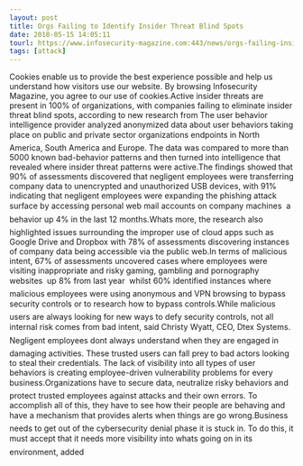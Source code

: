 ```yaml
---
layout: post
title: Orgs Failing to Identify Insider Threat Blind Spots
date: 2018-05-15 14:05:11
tourl: https://www.infosecurity-magazine.com:443/news/orgs-failing-insider-threat/
tags: [attack]
---
```

Cookies enable us to provide the best experience possible and help us understand how visitors use our website. By browsing Infosecurity Magazine, you agree to our use of cookies.Active insider threats are present in 100% of organizations, with companies failing to eliminate insider threat blind spots, according to new research from The user behavior intelligence provider analyzed anonymized data about user behaviors taking place on public and private sector organizations endpoints in North America, South America and Europe. The data was compared to more than 5000 known bad-behavior patterns and then turned into intelligence that revealed where insider threat patterns were active.The findings showed that 90% of assessments discovered that negligent employees were transferring company data to unencrypted and unauthorized USB devices, with 91% indicating that negligent employees were expanding the phishing attack surface by accessing personal web mail accounts on company machines  a behavior up 4% in the last 12 months.Whats more, the research also highlighted issues surrounding the improper use of cloud apps such as Google Drive and Dropbox with 78% of assessments discovering instances of company data being accessible via the public web.In terms of malicious intent, 67% of assessments uncovered cases where employees were visiting inappropriate and risky gaming, gambling and pornography websites  up 8% from last year  whilst 60% identified instances where malicious employees were using anonymous and VPN browsing to bypass security controls or to research how to bypass controls.While malicious users are always looking for new ways to defy security controls, not all internal risk comes from bad intent, said Christy Wyatt, CEO, Dtex Systems. Negligent employees dont always understand when they are engaged in damaging activities. These trusted users can fall prey to bad actors looking to steal their credentials. The lack of visibility into all types of user behaviors is creating employee-driven vulnerability problems for every business.Organizations have to secure data, neutralize risky behaviors and protect trusted employees against attacks and their own errors. To accomplish all of this, they have to see how their people are behaving and have a mechanism that provides alerts when things are go wrong.Business needs to get out of the cybersecurity denial phase it is stuck in. To do this, it must accept that it needs more visibility into whats going on in its environment, added 